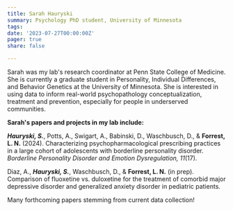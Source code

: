 ```yaml
---
title: Sarah Hauryski
summary: Psychology PhD student, University of Minnesota
tags: 
date: '2023-07-27T00:00:00Z'
pager: true
share: false

---
```



Sarah was my lab's research coordinator at Penn State College of Medicine. She is currently a graduate student in Personality, Individual Differences, and Behavior Genetics at the University of Minnesota. She is interested in using data to inform real-world psychopathology conceptualization, treatment and prevention, especially for people in underserved communities. 


**Sarah's papers and projects in my lab include:**

***Hauryski, S.***, Potts, A., Swigart, A., Babinski, D., Waschbusch, D., & **Forrest, L. N.** (2024). Characterizing psychopharmacological prescribing practices in a large cohort of adolescents with borderline personality disorder. *Borderline Personality Disorder and Emotion Dysregulation, 11*(17).

Diaz, A., ***Hauryski, S.***, Waschbusch, D., & **Forrest, L. N.** (in prep). Comparison of fluoxetine vs. duloxetine for the treatment of comorbid major depressive disorder and generalized anxiety disorder in pediatric patients.

Many forthcoming papers stemming from current data collection!